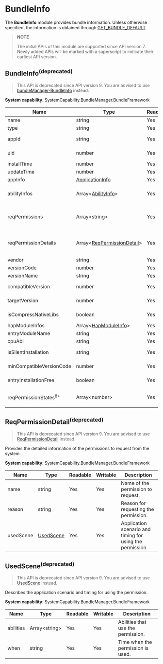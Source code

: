 # BundleInfo

The **BundleInfo** module provides bundle information. Unless otherwise specified, the information is obtained through [GET_BUNDLE_DEFAULT](js-apis-Bundle.md).

> **NOTE**
>
> The initial APIs of this module are supported since API version 7. Newly added APIs will be marked with a superscript to indicate their earliest API version.

## BundleInfo<sup>(deprecated)<sup>

> This API is deprecated since API version 9. You are advised to use [bundleManager-BundleInfo](js-apis-bundleManager-bundleInfo.md) instead.

**System capability**: SystemCapability.BundleManager.BundleFramework

| Name                             | Type                                                        | Readable| Writable| Description                                                        |
| --------------------------------- | ------------------------------------------------------------ | ---- | ---- | ------------------------------------------------------------ |
| name                              | string                                                       | Yes  | No  | Bundle name.                                              |
| type                              | string                                                       | Yes  | No  | Bundle type.                                                |
| appId                             | string                                                       | Yes  | No  | ID of the application to which the bundle belongs.                                      |
| uid                               | number                                                       | Yes  | No  | UID of the application to which the bundle belongs.                                     |
| installTime                       | number                                                       | Yes  | No  | Time when the HAP file was installed.                                             |
| updateTime                        | number                                                       | Yes  | No  | Time when the HAP file was updated.                                             |
| appInfo                           | [ApplicationInfo](js-apis-bundle-ApplicationInfo.md)         | Yes  | No  | Application configuration information.                                        |
| abilityInfos                      | Array\<[AbilityInfo](js-apis-bundle-AbilityInfo.md)>         | Yes  | No  | Ability configuration information.<br>The value is obtained by passing **GET_BUNDLE_WITH_ABILITIES**.|
| reqPermissions                    | Array\<string>                                               | Yes  | No  | Permissions to request from the system for running the application.<br>The value is obtained by passing **GET_BUNDLE_WITH_REQUESTED_PERMISSION**.|
| reqPermissionDetails              | Array\<[ReqPermissionDetail](#reqpermissiondetaildeprecated)>          | Yes  | No  | Detailed information of the permissions to request from the system.<br>The value is obtained by passing **GET_BUNDLE_WITH_REQUESTED_PERMISSION**.|
| vendor                            | string                                                       | Yes  | No  | Vendor of the bundle.                                            |
| versionCode                       | number                                                       | Yes  | No  | Version number of the bundle.                                            |
| versionName                       | string                                                       | Yes  | No  | Version description of the bundle.                                  |
| compatibleVersion                 | number                                                       | Yes  | No  | Earliest SDK version required for running the bundle.                           |
| targetVersion                     | number                                                       | Yes  | No  | Latest SDK version required for running the bundle.                             |
| isCompressNativeLibs              | boolean                                                      | Yes  | No  | Whether to compress the native library of the bundle. The default value is **true**.                        |
| hapModuleInfos                    | Array\<[HapModuleInfo](js-apis-bundle-HapModuleInfo.md)>     | Yes  | No  | Module configuration information.                                            |
| entryModuleName                   | string                                                       | Yes  | No  | Name of the entry module.                                           |
| cpuAbi                            | string                                                       | Yes  | No  | CPU and ABI information of the bundle.                                        |
| isSilentInstallation              | string                                                       | Yes  | No  | Whether the application can be installed in silent mode.                                          |
| minCompatibleVersionCode          | number                                                       | Yes  | No  | Earliest version compatible with the bundle in the distributed scenario.                        |
| entryInstallationFree             | boolean                                                      | Yes  | No  | Whether installation-free is supported for the entry module.                                       |
| reqPermissionStates<sup>8+</sup>  | Array\<number>                                               | Yes  | No  | Permission grant state. The value **0** means that the request is successful, and **-1** means the opposite.                                        |



## ReqPermissionDetail<sup>(deprecated)<sup>

> This API is deprecated since API version 9. You are advised to use [ReqPermissionDetail](js-apis-bundleManager-bundleInfo.md) instead.

Provides the detailed information of the permissions to request from the system.

 **System capability**: SystemCapability.BundleManager.BundleFramework

| Name                 | Type                   | Readable| Writable| Description                  |
| --------------------- | ----------------------- | ---- | ---- | ---------------------- |
| name                  | string                  | Yes  | Yes  | Name of the permission to request.  |
| reason                | string                  | Yes  | Yes  | Reason for requesting the permission.  |
| usedScene             | [UsedScene](#usedscenedeprecated) | Yes  | Yes  | Application scenario and timing for using the permission.|



## UsedScene<sup>(deprecated)<sup>

> This API is deprecated since API version 9. You are advised to use [UsedScene](js-apis-bundleManager-bundleInfo.md) instead.

Describes the application scenario and timing for using the permission.

 **System capability**: SystemCapability.BundleManager.BundleFramework

| Name     | Type          | Readable| Writable| Description                       |
| --------- | -------------- | ---- | ---- | --------------------------- |
| abilities | Array\<string> | Yes  | Yes  | Abilities that use the permission.|
| when      | string         | Yes  | Yes  | Time when the permission is used.         |
